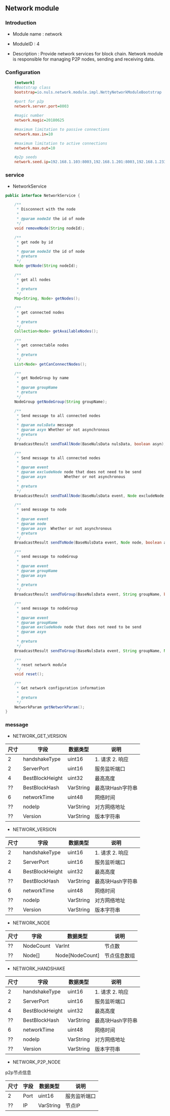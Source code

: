 ## Network module


### Introduction

* Module name : network

* ModuleID : 4

* Description : Provide network services for block chain. Network module is responsible for managing P2P nodes, sending and receiving data.

### Configuration

```ini
    [network]
    #Bootstrap class
    bootstrap=io.nuls.network.module.impl.NettyNetworkModuleBootstrap
    
    #port for p2p
    network.server.port=8003

    #magic number
    network.magic=20180625

    #maximum limitation to passive connections 
    network.max.in=10

    #maximum limitation to active connections
    network.max.out=10

    #p2p seeds
    network.seed.ip=192.168.1.103:8003,192.168.1.201:8003,192.168.1.233:8003
```

### service

* NetworkService

```java
public interface NetworkService {

    /**
     * Disconnect with the node
     *
     * @param nodeId the id of node
     */
    void removeNode(String nodeId);

    /**
     * get node by id
     *
     * @param nodeId the id of node
     * @return
     */
    Node getNode(String nodeId);

    /**
     * get all nodes
     *
     * @return
     */
    Map<String, Node> getNodes();

    /**
     * get connected nodes
     *
     * @return
     */
    Collection<Node> getAvailableNodes();

    /**
     * get connectable nodes
     *
     * @return
     */
    List<Node> getCanConnectNodes();

    /**
     * get NodeGroup by name
     *
     * @param groupName
     * @return
     */
    NodeGroup getNodeGroup(String groupName);

    /**
     * Send message to all connected nodes
     *
     * @param nulsData message
     * @param asyn Whether or not asynchronous
     * @return
     */
    BroadcastResult sendToAllNode(BaseNulsData nulsData, boolean asyn);

    /**
     * Send message to all connected nodes
     *
     * @param event
     * @param excludeNode node that does not need to be send
     * @param asyn        Whether or not asynchronous
     *
     * @return
     */
    BroadcastResult sendToAllNode(BaseNulsData event, Node excludeNode, boolean asyn);

    /**
     * send message to node
     *
     * @param event
     * @param node
     * @param asyn  Whether or not asynchronous
     * @return
     */
    BroadcastResult sendToNode(BaseNulsData event, Node node, boolean asyn);

    /**
     * send message to nodeGroup
     *
     * @param event
     * @param groupName
     * @param asyn
     *
     * @return
     */
    BroadcastResult sendToGroup(BaseNulsData event, String groupName, boolean asyn);

    /**
     * send message to nodeGroup
     *
     * @param event
     * @param groupName
     * @param excludeNode node that does not need to be send
     * @param asyn
     *
     * @return
     */
    BroadcastResult sendToGroup(BaseNulsData event, String groupName, Node excludeNode, boolean asyn);

    /**
     * reset network module
     */
    void reset();

    /**
     * Get network configuration information
     *
     * @return
     */
    NetworkParam getNetworkParam();
}
```

### message
* NETWORK_GET_VERSION

| 尺寸   | 字段              | 数据类型      | 说明            |
| ---- | --------------- | --------- | ------------- |
| 2    | handshakeType   | uint16    | 1. 请求   2. 响应 |
| 2    | ServerPort      | uint16    | 服务监听端口        |
| 4    | BestBlockHeight | uint32    | 最高高度          |
| ??   | BestBlockHash   | VarString | 最高块Hash字符串    |
| 6    | networkTime     | uint48    | 网络时间          |
| ??   | nodeIp          | VarString | 对方网络地址        |
| ??   | Version         | VarString | 版本字符串         |

* NETWORK_VERSION

| 尺寸   | 字段              | 数据类型      | 说明            |
| ---- | --------------- | --------- | ------------- |
| 2    | handshakeType   | uint16    | 1. 请求   2. 响应 |
| 2    | ServerPort      | uint16    | 服务监听端口        |
| 4    | BestBlockHeight | uint32    | 最高高度          |
| ??   | BestBlockHash   | VarString | 最高块Hash字符串    |
| 6    | networkTime     | uint48    | 网络时间          |
| ??   | nodeIp          | VarString | 对方网络地址        |
| ??   | Version         | VarString | 版本字符串         |

* NETWORK_NODE

| 尺寸   | 字段        | 数据类型            | 说明     |
| ---- | --------- | --------------- | ------ |
| ??   | NodeCount | VarInt          | 节点数    |
| ??   | Node[]    | Node[NodeCount] | 节点信息数组 |

* NETWORK_HANDSHAKE

| 尺寸   | 字段              | 数据类型      | 说明            |
| ---- | --------------- | --------- | ------------- |
| 2    | handshakeType   | uint16    | 1. 请求   2. 响应 |
| 2    | ServerPort      | uint16    | 服务监听端口        |
| 4    | BestBlockHeight | uint32    | 最高高度          |
| ??   | BestBlockHash   | VarString | 最高块Hash字符串    |
| 6    | networkTime     | uint48    | 网络时间          |
| ??   | nodeIp          | VarString | 对方网络地址        |
| ??   | Version         | VarString | 版本字符串         |

* NETWORK_P2P_NODE

p2p节点信息

| 尺寸   | 字段   | 数据类型      | 说明     |
| ---- | ---- | --------- | ------ |
| 2    | Port | uint16    | 服务监听端口 |
| ??   | IP   | VarString | 节点IP   |
